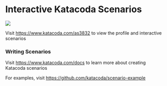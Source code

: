 # Interactive Katacoda Scenarios

[![](http://shields.katacoda.com/katacoda/as3832/count.svg)](https://www.katacoda.com/as3832 "Get your profile on Katacoda.com")

Visit https://www.katacoda.com/as3832 to view the profile and interactive scenarios

### Writing Scenarios
Visit https://www.katacoda.com/docs to learn more about creating Katacoda scenarios

For examples, visit https://github.com/katacoda/scenario-example
